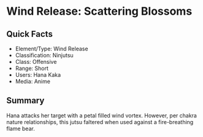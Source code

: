 # Wind Release: Scattering Blossoms

## Quick Facts
- Element/Type: Wind Release
- Classification: Ninjutsu
- Class: Offensive
- Range: Short
- Users: Hana Kaka
- Media: Anime

## Summary
Hana attacks her target with a petal filled wind vortex. However, per chakra nature relationships, this jutsu faltered when used against a fire-breathing flame bear.
